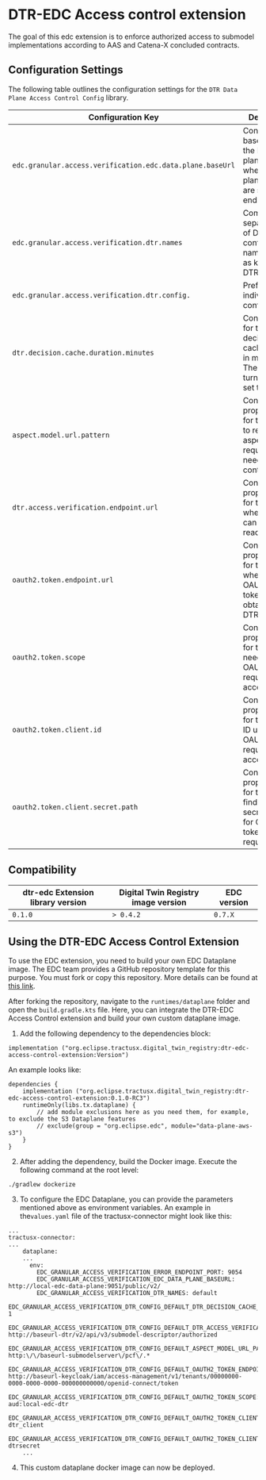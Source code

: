 <!--
    Copyright (c) 2024 Robert Bosch Manufacturing Solutions GmbH and others
    Copyright (c) 2024 Contributors to the Eclipse Foundation
    See the NOTICE file(s) distributed with this work for additional 
    information regarding copyright ownership.
    
    This program and the accompanying materials are made available under the
    terms of the Apache License, Version 2.0 which is available at
    https://www.apache.org/licenses/LICENSE-2.0.
     
    Unless required by applicable law or agreed to in writing, software
    distributed under the License is distributed on an "AS IS" BASIS, WITHOUT
    WARRANTIES OR CONDITIONS OF ANY KIND, either express or implied. See the
    License for the specific language governing permissions and limitations
    under the License.
    
    SPDX-License-Identifier: Apache-2.0
-->


# DTR-EDC Access control extension
The goal of this edc extension is to enforce authorized access to submodel implementations according to AAS and Catena-X concluded contracts.

## Configuration Settings

The following table outlines the configuration settings for the `DTR Data Plane Access Control Config` library.

| Configuration Key                                         | Description                                                                                               |
|-----------------------------------------------------------|-----------------------------------------------------------------------------------------------------------|
| `edc.granular.access.verification.edc.data.plane.baseUrl` | Contains the base URL of the EDC data plane endpoint where data plane requests are sent by end users.    |
| `edc.granular.access.verification.dtr.names`              | Comma-separated list of DTR configuration names used as keys for DTR clients.                            |
| `edc.granular.access.verification.dtr.config.`            | Prefix for individual DTR configurations.                                                                 |
| `dtr.decision.cache.duration.minutes`                     | Configuration for the DTR decision cache duration in minutes. The cache is turned off if set to 0.       |
| `aspect.model.url.pattern`                                | Configuration property suffix for the pattern to recognize aspect model requests needing DTR control.    |
| `dtr.access.verification.endpoint.url`                    | Configuration property suffix for the URL where DTR can be reached.                                      |
| `oauth2.token.endpoint.url`                               | Configuration property suffix for the URL where OAUTH2 tokens can be obtained for DTR requests.          |
| `oauth2.token.scope`                                      | Configuration property suffix for the scope needed for OAUTH2 token requests to access DTR.              |
| `oauth2.token.client.id`                                  | Configuration property suffix for the client ID used for OAUTH2 token requests to access DTR.            |
| `oauth2.token.client.secret.path`                         | Configuration property suffix for the path to find the client secret in vault for OAUTH2 token requests. |

## Compatibility

| dtr-edc Extension library version | Digital Twin Registry image version | EDC version |
|-------------------------------|-------------------------------------|-------------|
| `0.1.0`                       | `> 0.4.2`                            | `0.7.X`     |

## Using the DTR-EDC Access Control Extension

To use the EDC extension, you need to build your own EDC Dataplane image. The EDC team provides a GitHub repository template for this purpose. You must fork or copy this repository. More details can be found at [this link](https://github.com/eclipse-tractusx/tractusx-edc-template).

After forking the repository, navigate to the `runtimes/dataplane` folder and open the `build.gradle.kts` file. Here, you can integrate the DTR-EDC Access Control extension and build your own custom dataplane image.

1. Add the following dependency to the dependencies block:

```
implementation ("org.eclipse.tractusx.digital_twin_registry:dtr-edc-access-control-extension:Version")
```

An example looks like:
```
dependencies {
    implementation ("org.eclipse.tractusx.digital_twin_registry:dtr-edc-access-control-extension:0.1.0-RC3")
    runtimeOnly(libs.tx.dataplane) {
        // add module exclusions here as you need them, for example, to exclude the S3 Dataplane features
        // exclude(group = "org.eclipse.edc", module="data-plane-aws-s3")
    }
}
```

2. After adding the dependency, build the Docker image. Execute the following command at the root level:
```
./gradlew dockerize
```

3. To configure the EDC Dataplane, you can provide the parameters mentioned above as environment variables.
   An example in the`values.yaml` file of the tractusx-connector might look like this:
```
...
tractusx-connector:
...
    dataplane:
    ...
      env:
        EDC_GRANULAR_ACCESS_VERIFICATION_ERROR_ENDPOINT_PORT: 9054
        EDC_GRANULAR_ACCESS_VERIFICATION_EDC_DATA_PLANE_BASEURL: http://local-edc-data-plane:9051/public/v2/
        EDC_GRANULAR_ACCESS_VERIFICATION_DTR_NAMES: default
        EDC_GRANULAR_ACCESS_VERIFICATION_DTR_CONFIG_DEFAULT_DTR_DECISION_CACHE_DURATION_MINUTES: 1
        EDC_GRANULAR_ACCESS_VERIFICATION_DTR_CONFIG_DEFAULT_DTR_ACCESS_VERIFICATION_ENDPOINT_URL: http://baseurl-dtr/v2/api/v3/submodel-descriptor/authorized
        EDC_GRANULAR_ACCESS_VERIFICATION_DTR_CONFIG_DEFAULT_ASPECT_MODEL_URL_PATTERN: http:\/\/baseurl-submodelserver\/pcf\/.*
        EDC_GRANULAR_ACCESS_VERIFICATION_DTR_CONFIG_DEFAULT_OAUTH2_TOKEN_ENDPOINT_URL: http://baseurl-keycloak/iam/access-management/v1/tenants/00000000-0000-0000-0000-000000000000/openid-connect/token
        EDC_GRANULAR_ACCESS_VERIFICATION_DTR_CONFIG_DEFAULT_OAUTH2_TOKEN_SCOPE: aud:local-edc-dtr
        EDC_GRANULAR_ACCESS_VERIFICATION_DTR_CONFIG_DEFAULT_OAUTH2_TOKEN_CLIENTID: dtr_client
        EDC_GRANULAR_ACCESS_VERIFICATION_DTR_CONFIG_DEFAULT_OAUTH2_TOKEN_CLIENTSECRET_PATH: dtrsecret
    ...
```

4. This custom dataplane docker image can now be deployed.